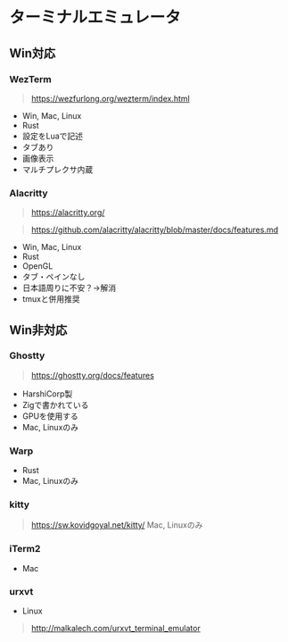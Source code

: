 # ターミナルエミュレータ
## Win対応
### WezTerm
> https://wezfurlong.org/wezterm/index.html
- Win, Mac, Linux
- Rust
- 設定をLuaで記述
- タブあり
- 画像表示
- マルチプレクサ内蔵

### Alacritty
> https://alacritty.org/

> https://github.com/alacritty/alacritty/blob/master/docs/features.md
- Win, Mac, Linux
- Rust
- OpenGL
- タブ・ペインなし
- 日本語周りに不安？→解消
- tmuxと併用推奨

## Win非対応
### Ghostty
> https://ghostty.org/docs/features
- HarshiCorp製
- Zigで書かれている
- GPUを使用する
- Mac, Linuxのみ

### Warp
- Rust
- Mac, Linuxのみ

### kitty
> https://sw.kovidgoyal.net/kitty/
Mac, Linuxのみ

### iTerm2
- Mac

### urxvt
- Linux

> http://malkalech.com/urxvt_terminal_emulator
